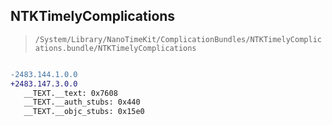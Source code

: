 ## NTKTimelyComplications

> `/System/Library/NanoTimeKit/ComplicationBundles/NTKTimelyComplications.bundle/NTKTimelyComplications`

```diff

-2483.144.1.0.0
+2483.147.3.0.0
   __TEXT.__text: 0x7608
   __TEXT.__auth_stubs: 0x440
   __TEXT.__objc_stubs: 0x15e0

```
